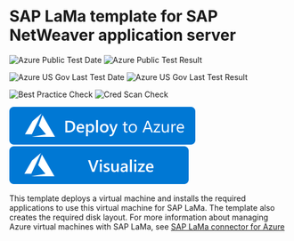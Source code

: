 # SAP LaMa template for SAP NetWeaver application server

![Azure Public Test Date](https://azurequickstartsservice.blob.core.windows.net/badges/application-workloads/sap/sap-lama-apps/PublicLastTestDate.svg)
![Azure Public Test Result](https://azurequickstartsservice.blob.core.windows.net/badges/application-workloads/sap/sap-lama-apps/PublicDeployment.svg)

![Azure US Gov Last Test Date](https://azurequickstartsservice.blob.core.windows.net/badges/application-workloads/sap/sap-lama-apps/FairfaxLastTestDate.svg)
![Azure US Gov Last Test Result](https://azurequickstartsservice.blob.core.windows.net/badges/application-workloads/sap/sap-lama-apps/FairfaxDeployment.svg)

![Best Practice Check](https://azurequickstartsservice.blob.core.windows.net/badges/application-workloads/sap/sap-lama-apps/BestPracticeResult.svg)
![Cred Scan Check](https://azurequickstartsservice.blob.core.windows.net/badges/application-workloads/sap/sap-lama-apps/CredScanResult.svg)

[![Deploy To Azure](https://raw.githubusercontent.com/Azure/azure-quickstart-templates/master/1-CONTRIBUTION-GUIDE/images/deploytoazure.svg?sanitize=true)](https://portal.azure.com/#create/Microsoft.Template/uri/https%3A%2F%2Fraw.githubusercontent.com%2FAzure%2Fazure-quickstart-templates%2Fmaster%2Fapplication-workloads%2Fsap%2Fsap-lama-apps%2Fazuredeploy.json)  [![Visualize](https://raw.githubusercontent.com/Azure/azure-quickstart-templates/master/1-CONTRIBUTION-GUIDE/images/visualizebutton.svg?sanitize=true)](http://armviz.io/#/?load=https%3A%2F%2Fraw.githubusercontent.com%2FAzure%2Fazure-quickstart-templates%2Fmaster%2Fapplication-workloads%2Fsap%2Fsap-lama-apps%2Fazuredeploy.json)

This template deploys a virtual machine and installs the required applications to use this virtual machine for SAP LaMa. The template also creates the required disk layout. For more information about managing Azure virtual machines with SAP LaMa, see [SAP LaMa connector for Azure](https://docs.microsoft.com/azure/virtual-machines/workloads/sap/lama-installation)



